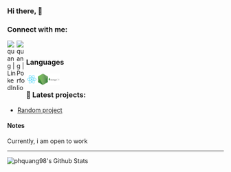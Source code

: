 ### Hi there, 👋

### Connect with me:

[<img align="left" alt="quang | LinkedIn" width="22px" src="https://cdn.jsdelivr.net/npm/simple-icons@v3/icons/linkedin.svg" />](https://www.linkedin.com/in/phquang98/)
[<img align="left" alt="quang | Porfolio" width="22px" src="https://cdn.jsdelivr.net/npm/simple-icons@v3/icons/github.svg" />](https://www.google.com/)

<br>

### Languages

<a href="#"><img align="left" alt="React" width="26px" src="https://raw.githubusercontent.com/github/explore/80688e429a7d4ef2fca1e82350fe8e3517d3494d/topics/react/react.png" /></a>

<a href="#"><img align="left" alt="Node.js" width="26px" src="https://raw.githubusercontent.com/github/explore/80688e429a7d4ef2fca1e82350fe8e3517d3494d/topics/nodejs/nodejs.png" /></a>

<a href="#"><img align="left" alt="MongoDB" width="26px" src="https://raw.githubusercontent.com/github/explore/80688e429a7d4ef2fca1e82350fe8e3517d3494d/topics/mongodb/mongodb.png" /></a>

<br>

### 📌 Latest projects:

- [Random project](https://www.google.com/)

#### Notes

Currently, i am open to work

---

![phquang98's Github Stats](https://github-readme-stats.vercel.app/api?username=phquang98&show_icons=true&count_private=true)

<!--
**phquang98/phquang98** is a ✨ _special_ ✨ repository because its `README.md` (this file) appears on your GitHub profile.

Here are some ideas to get you started:

- 🔭 I’m currently working on ...
- 🌱 I’m currently learning ...
- 👯 I’m looking to collaborate on ...
- 🤔 I’m looking for help with ...
- 💬 Ask me about ...
- 📫 How to reach me: ...
- 😄 Pronouns: ...
- ⚡ Fun fact: ...
-->
